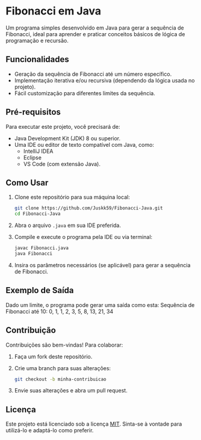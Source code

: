 # Fibonacci em Java

Um programa simples desenvolvido em Java para gerar a sequência de Fibonacci, ideal para aprender e praticar conceitos básicos de lógica de programação e recursão.

## Funcionalidades

- Geração da sequência de Fibonacci até um número específico.
- Implementação iterativa e/ou recursiva (dependendo da lógica usada no projeto).
- Fácil customização para diferentes limites da sequência.

## Pré-requisitos

Para executar este projeto, você precisará de:

- Java Development Kit (JDK) 8 ou superior.
- Uma IDE ou editor de texto compatível com Java, como:
  - IntelliJ IDEA
  - Eclipse
  - VS Code (com extensão Java).

## Como Usar

1. Clone este repositório para sua máquina local:

    ```bash
    git clone https://github.com/Juskk59/Fibonacci-Java.git
    cd Fibonacci-Java
    ```

2. Abra o arquivo `.java` em sua IDE preferida.

3. Compile e execute o programa pela IDE ou via terminal:

    ```bash
    javac Fibonacci.java
    java Fibonacci
    ```

4. Insira os parâmetros necessários (se aplicável) para gerar a sequência de Fibonacci.

## Exemplo de Saída

Dado um limite, o programa pode gerar uma saída como esta:
Sequência de Fibonacci até 10: 0, 1, 1, 2, 3, 5, 8, 13, 21, 34


## Contribuição

Contribuições são bem-vindas! Para colaborar:

1. Faça um fork deste repositório.
2. Crie uma branch para suas alterações:

    ```bash
    git checkout -b minha-contribuicao
    ```

3. Envie suas alterações e abra um pull request.

## Licença

Este projeto está licenciado sob a licença [MIT](https://opensource.org/licenses/MIT). Sinta-se à vontade para utilizá-lo e adaptá-lo como preferir.

